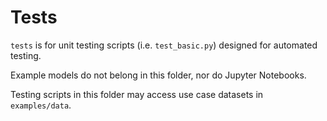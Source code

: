 Tests
===

`tests` is for unit testing scripts (i.e. `test_basic.py`) designed for automated testing. 

Example models do not belong in this folder, nor do Jupyter Notebooks.

Testing scripts in this folder may access use case datasets in `examples/data`.